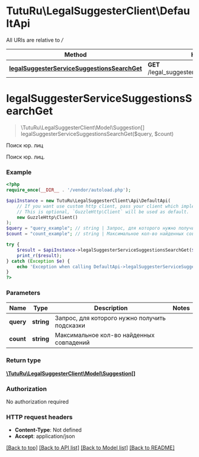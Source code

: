 # TutuRu\LegalSuggesterClient\DefaultApi

All URIs are relative to */*

Method | HTTP request | Description
------------- | ------------- | -------------
[**legalSuggesterServiceSuggestionsSearchGet**](DefaultApi.md#legalSuggesterServiceSuggestionsSearchGet) | **GET** /legal_suggester_service/suggestions/search | Поиск юр. лиц

# **legalSuggesterServiceSuggestionsSearchGet**
> \TutuRu\LegalSuggesterClient\Model\Suggestion[] legalSuggesterServiceSuggestionsSearchGet($query, $count)

Поиск юр. лиц

Поиск юр. лиц.

### Example
```php
<?php
require_once(__DIR__ . '/vendor/autoload.php');

$apiInstance = new TutuRu\LegalSuggesterClient\Api\DefaultApi(
    // If you want use custom http client, pass your client which implements `GuzzleHttp\ClientInterface`.
    // This is optional, `GuzzleHttp\Client` will be used as default.
    new GuzzleHttp\Client()
);
$query = "query_example"; // string | Запрос, для которого нужно получить подсказки
$count = "count_example"; // string | Максимальное кол-во найденных совпадений

try {
    $result = $apiInstance->legalSuggesterServiceSuggestionsSearchGet($query, $count);
    print_r($result);
} catch (Exception $e) {
    echo 'Exception when calling DefaultApi->legalSuggesterServiceSuggestionsSearchGet: ', $e->getMessage(), PHP_EOL;
}
?>
```

### Parameters

Name | Type | Description  | Notes
------------- | ------------- | ------------- | -------------
 **query** | **string**| Запрос, для которого нужно получить подсказки |
 **count** | **string**| Максимальное кол-во найденных совпадений |

### Return type

[**\TutuRu\LegalSuggesterClient\Model\Suggestion[]**](../Model/Suggestion.md)

### Authorization

No authorization required

### HTTP request headers

 - **Content-Type**: Not defined
 - **Accept**: application/json

[[Back to top]](#) [[Back to API list]](../../README.md#documentation-for-api-endpoints) [[Back to Model list]](../../README.md#documentation-for-models) [[Back to README]](../../README.md)

